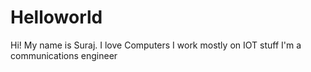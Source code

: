 # Helloworld
Hi!
My name is Suraj.
I love Computers
I work mostly on IOT stuff
I'm a communications engineer
